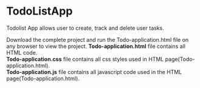 # TodoListApp
Todolist App allows user to create, track and delete user tasks.

Download the complete project and run the Todo-application.html file on any browser to view the project.
**Todo-application.html** file contains all HTML code. <br />
**Todo-application.css** file contains all css styles used in HTML page(Todo-application.html). <br />
**Todo-application.js** file contains all javascript code used in the HTML page(Todo-application.html).
